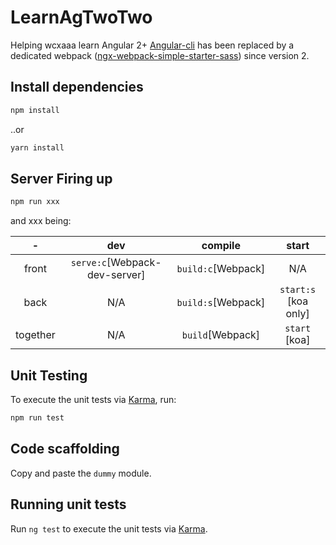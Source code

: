 # LearnAgTwoTwo

Helping wcxaaa learn Angular 2+
[Angular-cli](https://github.com/angular/angular-cli) has been replaced by a dedicated webpack ([ngx-webpack-simple-starter-sass](https://github.com/longyiszh/ngx-webpack-simple-starter-sass)) since version 2.

## Install dependencies
``` bash
npm install
```
..or
``` bash
yarn install
```

## Server Firing up
``` bash
npm run xxx
```

and xxx being:

|   -   |  dev   |  compile  | start|
|:-----:|:------:|:-----:|:-----:|
|  front  |  `serve:c`[Webpack-dev-server]|  `build:c`[Webpack]  | N/A
|  back  |  N/A  |  `build:s`[Webpack]  | `start:s` [koa only]
|  together  |  N/A  |  `build`[Webpack] | `start` [koa]

## Unit Testing
To execute the unit tests via [Karma](https://karma-runner.github.io), run:
``` bash
npm run test
```

## Code scaffolding

Copy and paste the `dummy` module.

## Running unit tests

Run `ng test` to execute the unit tests via [Karma](https://karma-runner.github.io).
